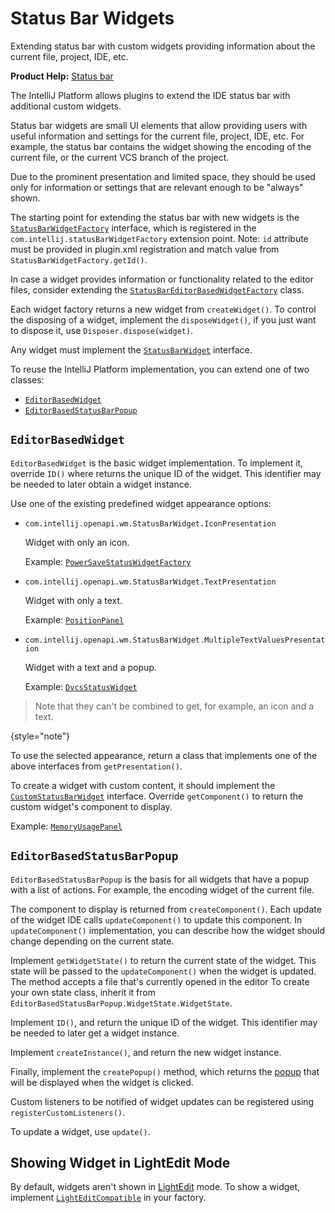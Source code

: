 <!-- Copyright 2000-2024 JetBrains s.r.o. and contributors. Use of this source code is governed by the Apache 2.0 license. -->

# Status Bar Widgets

<link-summary>Extending status bar with custom widgets providing information about the current file, project, IDE, etc.</link-summary>

<tldr>

**Product Help:** [Status bar](https://www.jetbrains.com/help/idea/guided-tour-around-the-user-interface.html#status-bar)

</tldr>

The IntelliJ Platform allows plugins to extend the IDE status bar with additional custom widgets.

Status bar widgets are small UI elements that allow providing users with useful information and settings for the current file, project, IDE, etc.
For example, the status bar contains the widget showing the encoding of the current file, or the current VCS branch of the project.

Due to the prominent presentation and limited space, they should be used only for information or settings that are relevant enough to be "always" shown.

The starting point for extending the status bar with new widgets is the
[`StatusBarWidgetFactory`](%gh-ic%/platform/platform-api/src/com/intellij/openapi/wm/StatusBarWidgetFactory.java)
interface, which is registered in the `com.intellij.statusBarWidgetFactory` extension point.
Note: `id` attribute must be provided in <path>plugin.xml</path> registration and match value from `StatusBarWidgetFactory.getId()`.

In case a widget provides information or functionality related to the editor files, consider extending the
[`StatusBarEditorBasedWidgetFactory`](%gh-ic%/platform/platform-impl/src/com/intellij/openapi/wm/impl/status/widget/StatusBarEditorBasedWidgetFactory.kt)
class.

Each widget factory returns a new widget from `createWidget()`.
To control the disposing of a widget, implement the `disposeWidget()`, if you just want to dispose it, use `Disposer.dispose(widget)`.

Any widget must implement the
[`StatusBarWidget`](%gh-ic%/platform/ide-core/src/com/intellij/openapi/wm/StatusBarWidget.kt)
interface.

To reuse the IntelliJ Platform implementation, you can extend one of two classes:

- [`EditorBasedWidget`](%gh-ic%/platform/platform-impl/src/com/intellij/openapi/wm/impl/status/EditorBasedWidget.kt)
- [`EditorBasedStatusBarPopup`](%gh-ic%/platform/platform-impl/src/com/intellij/openapi/wm/impl/status/EditorBasedStatusBarPopup.kt)

## `EditorBasedWidget`

`EditorBasedWidget` is the basic widget implementation.
To implement it, override `ID()` where returns the unique ID of the widget.
This identifier may be needed to later obtain a widget instance.

Use one of the existing predefined widget appearance options:

- `com.intellij.openapi.wm.StatusBarWidget.IconPresentation`

  Widget with only an icon.

  Example:
  [`PowerSaveStatusWidgetFactory`](%gh-ic%/platform/platform-impl/src/com/intellij/openapi/wm/impl/status/PowerSaveStatusWidgetFactory.java)

- `com.intellij.openapi.wm.StatusBarWidget.TextPresentation`

  Widget with only a text.

  Example:
  [`PositionPanel`](%gh-ic%/platform/platform-impl/src/com/intellij/openapi/wm/impl/status/PositionPanel.kt)

- `com.intellij.openapi.wm.StatusBarWidget.MultipleTextValuesPresentation`

  Widget with a text and a popup.

  Example:
  [`DvcsStatusWidget`](%gh-ic%/platform/dvcs-impl/src/com/intellij/dvcs/ui/DvcsStatusWidget.java)

> Note that they can't be combined to get, for example, an icon and a text.
>
{style="note"}

To use the selected appearance, return a class that implements one of the above interfaces from `getPresentation()`.

To create a widget with custom content, it should implement the
[`CustomStatusBarWidget`](%gh-ic%/platform/platform-api/src/com/intellij/openapi/wm/CustomStatusBarWidget.java)
interface.
Override `getComponent()` to return the custom widget's component to display.

Example:
[`MemoryUsagePanel`](%gh-ic%/platform/platform-impl/src/com/intellij/openapi/wm/impl/status/MemoryUsagePanel.java)

## `EditorBasedStatusBarPopup`

`EditorBasedStatusBarPopup` is the basis for all widgets that have a popup with a list of actions.
For example, the encoding widget of the current file.

The component to display is returned from `createComponent()`.
Each update of the widget IDE calls `updateComponent()` to update this component.
In `updateComponent()` implementation, you can describe how the widget should change depending on the current state.

Implement `getWidgetState()` to return the current state of the widget.
This state will be passed to the `updateComponent()` when the widget is updated.
The method accepts a file that's currently opened in the editor
To create your own state class, inherit it from `EditorBasedStatusBarPopup.WidgetState.WidgetState`.

Implement `ID()`, and return the unique ID of the widget.
This identifier may be needed to later get a widget instance.

Implement `createInstance()`, and return the new widget instance.

Finally, implement the `createPopup()` method, which returns the [popup](popups.md) that will be displayed when the widget is clicked.

Custom listeners to be notified of widget updates can be registered using `registerCustomListeners()`.

To update a widget, use `update()`.

## Showing Widget in LightEdit Mode

By default, widgets aren't shown in [LightEdit](https://www.jetbrains.com/help/idea/lightedit-mode.html) mode.
To show a widget, implement
[`LightEditCompatible`](%gh-ic%/platform/core-api/src/com/intellij/ide/lightEdit/LightEditCompatible.java)
in your factory.
